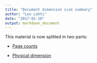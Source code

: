 ```yaml
---
title: "Document dimension size summary"
author: "Leo Lahti"
date: "2017-01-10"
output: markdown_document
---
```


This material is now splitted in two parts:

  * [Page counts](pagecount.md)

  * [Physical dimension](dimension.md)


